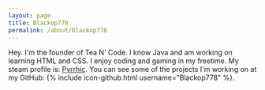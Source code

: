 ```yaml
---
layout: page
title: Blackop778
permalink: /about/blackop778
---
```


Hey. I'm the founder of Tea N' Code. I know Java and am working on learning HTML and CSS. I enjoy coding and gaming in my freetime.
My steam profile is: [Pyrrhic](http://steamcommunity.com/id/Blackop778/). You can see some of the projects I'm working on at my GitHub: {% include icon-github.html username="Blackop778" %}.
